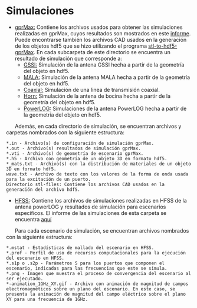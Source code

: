 # Simulaciones

* [gprMax:](https://github.com/gdh-uniandes/GPR-Uniandes/blob/main/Simulaciones/gprMax/) Contiene los archivos usados para obtener las simulaciones realizadas en gprMax, cuyos resultados son mostrados en este [informe](https://github.com/gdh-uniandes/GPR-Uniandes/blob/main/Documentos/Conversion_de_archivos_CAD_gprMax.pdf). Puede encontrarse también los archivos CAD usados en la generación de los objetos hdf5 que se hizo utilizando el programa [stl-to-hdf5-gprMax](https://github.com/gaboandres1/stl-to-hdf5-gprMax). En cada subcarpeta de este directorio se encuentra un resultado de simulación que corresponde a:
    * [GSSI:](https://github.com/gdh-uniandes/GPR-Uniandes/blob/main/Simulaciones/gprMax/GSSI/) Simulación de la antena GSSI hecha a partir de la geometría del objeto en hdf5.
    * [MALA:](https://github.com/gdh-uniandes/GPR-Uniandes/blob/main/Simulaciones/gprMax/MALA/) Simulación de la antena MALA hecha a partir de la geometría del objeto en hdf5.
    * [Coaxial:](https://github.com/gdh-uniandes/GPR-Uniandes/blob/main/Simulaciones/gprMax/MALA/) Simulación de una linea de transmisión coaxial.
    * [Horn:](https://github.com/gdh-uniandes/GPR-Uniandes/blob/main/Simulaciones/gprMax/MALA/) Simulación de la antena de bocina hecha a partir de la geometría del objeto en hdf5.
    * [PowerLOG:](https://github.com/gdh-uniandes/GPR-Uniandes/blob/main/Simulaciones/gprMax/PowerLOG/) Simulaciones de la antena PowerLOG hecha a partir de la geometría del objeto en hdf5.

&nbsp;&nbsp;&nbsp;&nbsp;&nbsp;&nbsp;Además, en cada directorio de simulación, se encuentran archivos y carpetas nombrados con la siguiente estructura:

    *.in - Archivo(s) de configuración de simulación gprMax.
    *.out - Archivo(s) resultados de simulación gprMax.
    *.vti - Archivo(s) de geometría de escenario gprMax.
    *.h5 - Archivo con geometría de un objeto 3D en formato hdf5.
    *_mats.txt - Archivo(s) con la distribución de materiales de un objeto 3D en formato hdf5.
    wave.txt - Archivo de texto con los valores de la forma de onda usada para la excitación de un puerto.
    Directorio stl-files: Contiene los archivos CAD usados en la generación del archivo hdf5.

* [HFSS:](https://github.com/gdh-uniandes/GPR-Uniandes/blob/main/Simulaciones/HFSS/) Contiene los archivos de simulaciones realizadas en HFSS de la antena powerLOG y resultados de simulación para escenarios específicos. El informe de las simulaciones de esta carpeta se encuentra [aquí](https://github.com/gdh-uniandes/GPR-Uniandes/blob/main/Documentos/Simulaciones_GPR_HFSS.pdf)

&nbsp;&nbsp;&nbsp;&nbsp;&nbsp;&nbsp;Para cada escenario de simulación, se encuentran archivos nombrados con la siguiente estructura:

    *.mstat - Estadísticas de mallado del escenario en HFSS.
    *.prof - Perfil de uso de recursos computacionales para la ejecución del escenario en HFSS.
    *.s1p o .s2p - Parámetros S para los puertos que componen el escenario, indicadas para las frecuencias que este se simula.
    *.png - Imagen que muestra el proceso de convergencia del escenario al ser ejecutado.
    *-animation_1GHz_XY.gif - Archivo con animación de magnitud de campos electromagnéticos sobre un plano del escenario. En este caso, se presenta la animación de magnitud del campo eléctrico sobre el plano XY para una frecuencia de 1GHz.
